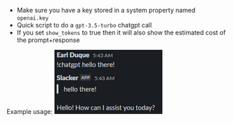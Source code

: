 - Make sure you have a key stored in a system property named `openai.key`
- Quick script to do a `gpt-3.5-turbo` chatgpt call
- If you set `show_tokens` to true then it will also show the estimated cost of the prompt+response

Example usage:
![Alt text](image.png)